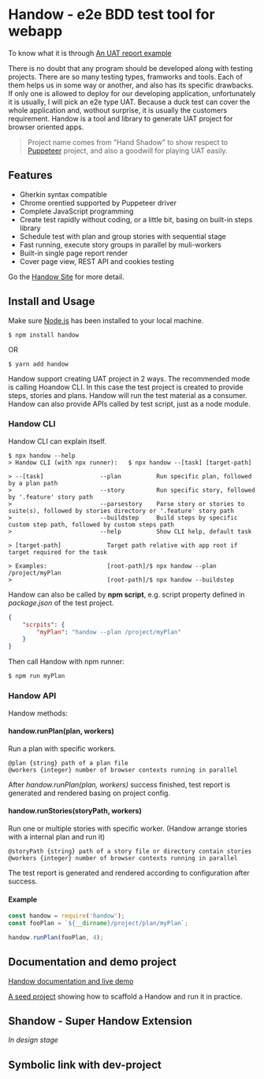 # Handow - e2e BDD test tool for webapp

To know what it is through [An UAT report example](http://www.handow.org/assets/reports/plan/index.html)

There is no doubt that any program should be developed along with testing projects. There are so many testing types, framworks and tools. Each of them helps us in some way or another, and also has its specific drawbacks. If only one is allowed to deploy for our developing application, unfortunately it is usually, I will pick an e2e type UAT. Because a duck test can cover the whole application and, wothout surprise, it is usually the customers requirement. Handow is a tool and library to generate UAT project for browser oriented apps.

> Project name comes from "Hand Shadow" to show respect to [Puppeteer](https://github.com/puppeteer/puppeteer) project, and also a goodwill for playing UAT easily.

## Features

+ Gherkin syntax compatible
+ Chrome orentied supported by Puppeteer driver
+ Complete JavaScript programming
+ Create test rapidly without coding, or a little bit, basing on built-in steps library
+ Schedule test with plan and group stories with sequential stage
+ Fast running, execute story groups in parallel by muli-workers
+ Built-in single page report render
+ Cover page view, REST API and cookies testing

Go the [Handow Site](http://www.handow.org) for more detail.

## Install and Usage

Make sure [Node.js](https://nodejs.org/en/download/) has been installed to your local machine.

```
$ npm install handow
```

OR

```
$ yarn add handow
```

Handow support creating UAT project in 2 ways. The recommended mode is calling Hoandow CLI. In this case the test project is created to provide steps, stories and plans. Handow will run the test material as a consumer. Handow can also provide APIs called by test script, just as a node module.

### Handow CLI

Handow CLI can explain itself. 

```
$ npx handow --help
> Handow CLI (with npx runner):   $ npx handow --[task] [target-path]

> --[task]                --plan          Run specific plan, followed by a plan path
>                         --story         Run specific story, followed by '.feature' story path
>                         --parsestory    Parse story or stories to suite(s), followed by stories directory or '.feature' story path
>                         --buildstep     Build steps by specific custom step path, followed by custom steps path
>                         --help          Show CLI help, default task

> [target-path]             Target path relative with app root if target required for the task

> Examples:                 [root-path]/$ npx handow --plan /project/myPlan
>                           [root-path]/$ npx handow --buildstep
```

Handow can also be called by **npm script**, e.g. script property defined in _package.json_ of the test project.

```json
{
    "scrpits": {
        "myPlan": "handow --plan /project/myPlan"
    }
}
```

Then call Handow with npm runner:

```
$ npm run myPlan
```

### Handow API

Handow methods:

#### handow.runPlan(plan, workers)

Run a plan with specific workers.

```
@plan {string} path of a plan file
@workers {integer} number of browser contexts running in parallel
```

After _handow.runPlan(plan, workers)_ success finished, test report is generated and rendered basing on project config.

#### handow.runStories(storyPath, workers)

Run one or multiple stories with specific worker. (Handow arrange stories with a internal plan and run it)

```
@storyPath {string} path of a story file or directory contain stories
@workers {integer} number of browser contexts running in parallel
```

The test report is generated and rendered according to configuration after success.

#### Example

```js
const handow = require('handow');
const fooPlan = `${__dirname}/project/plan/myPlan`;

handow.runPlan(fooPlan, 4);
```

## Documentation and demo project

[Handow documentation and live demo](http://www.handow.org/documents)

[A seed project](https://github.com/newlifewj/handow-seed) showing how to scaffold a Handow and run it in practice.

## Shandow - Super Handow Extension

_In design stage_

## Symbolic link with dev-project

